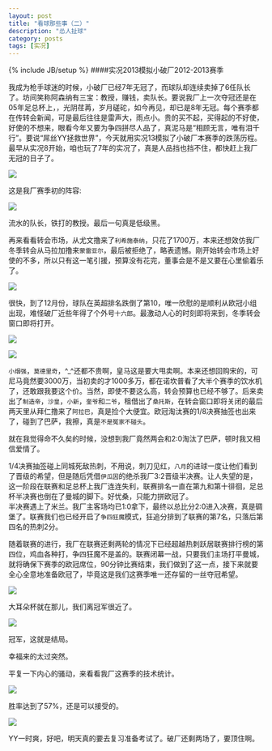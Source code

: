 ```yaml
---
layout: post
title: "看球那些事（二）"
description: "怂人扯球"
category: posts
tags: [实况]
---
```

{% include JB/setup %}
####实况2013模拟小破厂2012-2013赛季

我成为枪手球迷的时候，小破厂已经7年无冠了，而球队却连续卖掉了6任队长了。坊间笑称阿森纳有三宝：教授，赚钱，卖队长。要说我厂上一次夺冠还是在05年足总杯上，，光阴荏苒，岁月磋砣，如今再见，却已是8年无冠。每个赛季都在传转会新闻，可是最后往往是雷声大，雨点小。贵的买不起，买得起的不好使，好使的不想来，眼看今年又要为争四拼尽人品了，真泥马是“相顾无言，唯有泪千行”。要说“屌丝YY拯救世界”，今天就用实况13模拟了小破厂本赛季的跌荡历程。最早从实况8开始，咱也玩了7年的实况了，真是人品挡也挡不住，都快赶上我厂无冠的日子了。

![](http://ww2.sinaimg.cn/mw690/7ccd1e6agw1e4ladyhm0rj20r00jddif.jpg)

这是我厂赛季初的阵容:

![](http://ww2.sinaimg.cn/mw690/7ccd1e6agw1e4lae1y85hj20sc0ittba.jpg)

流水的队长，铁打的教授。最后一句真是低级黑。

再来看看转会市场，从尤文撸来了`利希施泰纳`，只花了1700万，本来还想效仿我厂冬季转会从马拉加撸来`蒙雷亚尔`，最后被拒绝了，略表遗憾。刚开始转会市场上好使的不多，所以只有这一笔引援，预算没有花完，董事会是不是又要在心里偷着乐了。

![](http://ww1.sinaimg.cn/mw690/7ccd1e6agw1e4lae49geaj20td0i2762.jpg)

很快，到了12月份，球队在英超排名跌倒了第10，唯一欣慰的是顺利从欧冠小组出现，难怪破厂近些年得了个外号`十六郎`。最激动人心的时刻即将来到，冬季转会窗口即将打开。

![](http://ww1.sinaimg.cn/mw690/7ccd1e6agw1e4lae6gk47j20uf0gt768.jpg)

![](http://ww3.sinaimg.cn/mw690/7ccd1e6agw1e4laeakkgbj20se0guq4v.jpg)

`小烟强`，`莫德里奇`，^_^还都不贵啊，皇马这是要大甩卖啊。本来还想回购宋的，可尼马竟然要3000万，当初卖的才1000多万，都在诺坎普看了大半个赛季的饮水机了，还敢跟我要这个价。当然，即使不要这么高，转会预算也已经不够了。后来卖出了`制造帝`，`沙皇`，`小新`，`奎爷`和`二爷`，租借出了`桑托斯`，在转会窗口即将关闭的最后两天里从拜仁撸来了`阿拉巴`，真是捡个大便宜。欧冠淘汰赛的1/8决赛抽签也出来了，碰到了巴萨，我擦，真是`不是冤家不碰头`。

就在我觉得命不久矣的时候，没想到我厂竟然两会和2:0淘汰了巴萨，顿时我又相信爱情了。

1/4决赛抽签碰上同城死敌热刺，不用说，刺刀见红，`八月`的进球一度让他们看到了晋级的希望，但是随后凭借`伊瓜因`的绝杀我厂3:2晋级半决赛。让人失望的是，这一阶段在联赛和足总杯上我厂连连失利，联赛排名一直在第九和第十徘徊，足总杯半决赛也倒在了曼城的脚下。好忧桑，只能力拼欧冠了。  
半决赛遇上了米兰。我厂主客场均已1:0拿下，最终以总比分2:0进入决赛，真是碉堡了。联赛我们也已经开启了`争四狂魔`模式，狂追分排到了联赛的第7名，只落后第四名的热刺2分。

随着联赛的进行，我厂在联赛还剩两轮的情况下已经超越热刺跃居联赛排行榜的第四位，鸡血各种打，争四狂魔不是盖的。联赛闭幕一战，只要我们主场打平曼城，就将确保下赛季的欧冠席位，90分钟比赛结束，我们做到了这一点，接下来就要全心全意地准备欧冠了，毕竟这是我们这赛季唯一还存留的一丝夺冠希望。

![](http://ww4.sinaimg.cn/mw690/7ccd1e6agw1e4laeoi4bkj20zj0jdq95.jpg)

大耳朵杯就在那儿，我们离冠军很近了。

![](http://ww1.sinaimg.cn/mw690/7ccd1e6agw1e4laevdkrnj20l70bfwf4.jpg) 

冠军，这就是结局。

幸福来的太过突然。

平复一下内心的骚动，来看看我厂这赛季的技术统计。

![](http://ww3.sinaimg.cn/mw690/7ccd1e6agw1e4laex68cwj20sp0c6q46.jpg) 

胜率达到了57%，还是可以接受的。

![](http://ww2.sinaimg.cn/mw690/7ccd1e6agw1e4laedtjtfj20sd0h60w2.jpg)

YY一时爽，好吧，明天真的要去复习准备考试了。破厂还剩两场了，要顶住啊。
